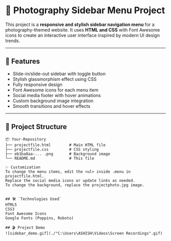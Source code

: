 # 📸 Photography Sidebar Menu Project

This project is a **responsive and stylish sidebar navigation menu** for a photography-themed website. It uses **HTML and CSS** with Font Awesome icons to create an interactive user interface inspired by modern UI design trends.

---

## 🚀 Features

- Slide-in/slide-out sidebar with toggle button
- Stylish glassmorphism effect using CSS
- Fully responsive design
- Font Awesome icons for each menu item
- Social media footer with hover animations
- Custom background image integration
- Smooth transitions and hover effects
---

## 📁 Project Structure

```plaintext
📦 Your-Repository
├── projectfile.html        # Main HTML file
├── projectfile.css         # CSS styling
├── eb1ba8aa-... .png       # Background image
└── README.md               # This file

✨ Customization
To change the menu items, edit the <ul> inside .menu in projectfile.html.
Replace the social media icons or update links as needed.
To change the background, replace the projectphoto.jpg image.


## 🛠️ `Technologies Used`
HTML5
CSS3
Font Awesome Icons
Google Fonts (Poppins, Roboto)

## 🎬 Project Demo
![sidebar_demo.gif](./"C:\Users\ASHISH\Videos\Screen Recordings".gif)




